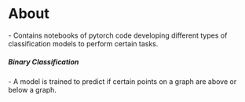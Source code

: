 <h1>About</h1>
- Contains notebooks of pytorch code developing different types of classification models to perform certain tasks.




<h5>Binary Classification</h5>
- A model is trained to predict if certain points on a graph are above or below a graph.
